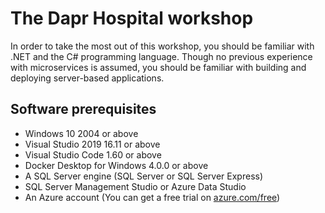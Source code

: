 # The Dapr Hospital workshop

In order to take the most out of this workshop, you should be familiar with .NET and the C# programming language.  Though no previous experience with microservices is assumed, you should be familiar with building and deploying server-based applications.

## Software prerequisites
* Windows 10 2004 or above
* Visual Studio 2019 16.11 or above
* Visual Studio Code 1.60 or above
* Docker Desktop for Windows 4.0.0 or above
* A SQL Server engine (SQL Server or SQL Server Express)
* SQL Server Management Studio or Azure Data Studio
* An Azure account (You can get a free trial on [azure.com/free](https://azure.com/free))